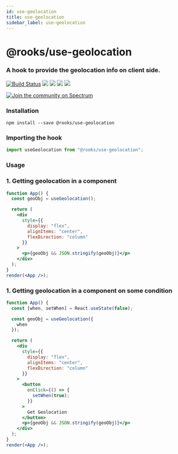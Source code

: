 ```yaml
---
id: use-geolocation
title: use-geolocation
sidebar_label: use-geolocation
---
```


# @rooks/use-geolocation

### A hook to provide the geolocation info on client side.

[![Build Status](https://travis-ci.org/imbhargav5/rooks.svg?branch=master)](https://travis-ci.org/imbhargav5/rooks) ![](https://img.shields.io/npm/v/@rooks/use-geolocation/latest.svg) ![](https://img.shields.io/npm/l/@rooks/use-geolocation.svg) ![](https://img.shields.io/bundlephobia/min/@rooks/use-geolocation.svg) ![](https://img.shields.io/david/imbhargav5/rooks.svg?path=packages%2Fgeolocation)

<a href="https://spectrum.chat/rooks"><img src="https://withspectrum.github.io/badge/badge.svg" alt="Join the community on Spectrum"/></a>

### Installation

```
npm install --save @rooks/use-geolocation
```

### Importing the hook

```javascript
import useGeolocation from "@rooks/use-geolocation";
```

### Usage

### 1. Getting geolocation in a component

```jsx
function App() {
  const geoObj = useGeolocation();

  return (
    <div
      style={{
        display: "flex",
        alignItems: "center",
        flexDirection: "column"
      }}
    >
      <p>{geoObj && JSON.stringify(geoObj)}</p>
    </div>
  );
}
render(<App />);
```

### 1. Getting geolocation in a component on some condition

```jsx
function App() {
  const [when, setWhen] = React.useState(false);

  const geoObj = useGeolocation({
    when
  });

  return (
    <div
      style={{
        display: "flex",
        alignItems: "center",
        flexDirection: "column"
      }}
    >
      <button
        onClick={() => {
          setWhen(true);
        }}
      >
        Get Geolocation
      </button>
      <p>{geoObj && JSON.stringify(geoObj)}</p>
    </div>
  );
}
render(<App />);
```

    